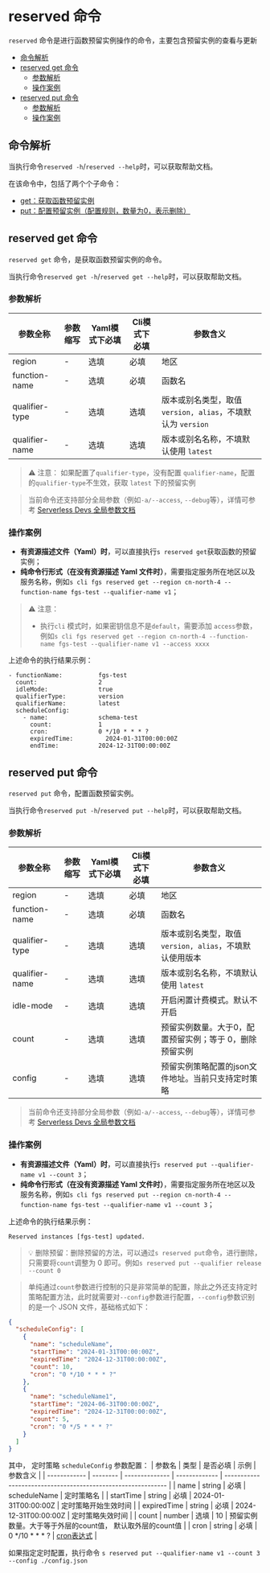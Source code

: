# reserved 命令

`reserved` 命令是进行函数预留实例操作的命令，主要包含预留实例的查看与更新

- [命令解析](#命令解析)
- [reserved get 命令](#reserved-get-命令)
  - [参数解析](#参数解析)
  - [操作案例](#操作案例)
- [reserved put 命令](#reserved-put-命令)
  - [参数解析](#参数解析-1)
  - [操作案例](#操作案例-1)

## 命令解析

当执行命令`reserved -h`/`reserved --help`时，可以获取帮助文档。

在该命令中，包括了两个个子命令：
- [get：获取函数预留实例](#reserved-get-命令)
- [put：配置预留实例（配置规则，数量为0，表示删除）](#reserved-put-命令)

## reserved get 命令

`reserved get` 命令，是获取函数预留实例的命令。

当执行命令`reserved get -h`/`reserved get --help`时，可以获取帮助文档。

### 参数解析

| 参数全称      | 参数缩写 | Yaml模式下必填 | Cli模式下必填 | 参数含义                                                     |
| ------------ | -------- | -------------- | ------------- | ------------------------------------------------------------ |
| region       | -        | 选填           | 必填          | 地区 |
| function-name | -        | 选填           | 必填          | 函数名   |
| qualifier-type   | -        | 选填           | 选填           | 版本或别名类型，取值`version, alias`，不填默认为 `version`     |
| qualifier-name   | -        | 选填           | 选填           | 版本或别名名称，不填默认使用 `latest`   |

>  ⚠️ 注意： 如果配置了`qualifier-type`，没有配置 `qualifier-name`，配置的`qualifier-type`不生效，获取 `latest` 下的预留实例

> 当前命令还支持部分全局参数（例如`-a/--access`, `--debug`等），详情可参考 [Serverless Devs 全局参数文档](https://serverless-devs.com/serverless-devs/command/readme#全局参数)

### 操作案例

- **有资源描述文件（Yaml）时**，可以直接执行`s reserved get`获取函数的预留实例；
- **纯命令行形式（在没有资源描述 Yaml 文件时）**，需要指定服务所在地区以及服务名称，例如`s cli fgs reserved get --region cn-north-4 --function-name fgs-test --qualifier-name v1`；

> ⚠️ 注意：    
> - 执行`cli` 模式时，如果密钥信息不是`default`，需要添加 `access`参数，例如`s cli fgs reserved get --region cn-north-4 --function-name fgs-test --qualifier-name v1 --access xxxx`

上述命令的执行结果示例：

```text
- functionName:          fgs-test
  count:                 2
  idleMode:              true
  qualifierType:         version
  qualifierName:         latest
  scheduleConfig:
    - name:              schema-test
      count:             1
      cron:              0 */10 * * * ?
      expiredTime:         2024-01-31T00:00:00Z
      endTime:           2024-12-31T00:00:00Z
```

## reserved put 命令

`reserved put` 命令，配置函数预留实例。

当执行命令`reserved put -h`/`reserved put --help`时，可以获取帮助文档。

### 参数解析

| 参数全称     | 参数缩写 | Yaml模式下必填 | Cli模式下必填 | 参数含义                                                     |
| ------------ | -------- | -------------- | ------------- | ------------------------------------------------------------ |
| region       | -        | 选填           | 必填          | 地区 |
| function-name | -        | 选填           | 必填          | 函数名                                                       |
| qualifier-type   | -        | 选填           | 选填           | 版本或别名类型，取值`version, alias`，不填默认使用版本      |
| qualifier-name   | -        | 选填           | 选填           | 版本或别名名称，不填默认使用 `latest`   |
| idle-mode   | -        | 选填           | 选填           | 开启闲置计费模式。默认不开启   |
| count   | -        | 选填           | 选填           | 预留实例数量。大于0，配置预留实例；等于 0，删除预留实例   |
| config   | -        | 选填           | 选填           | 预留实例策略配置的json文件地址。当前只支持定时策略   |

> 当前命令还支持部分全局参数（例如`-a/--access`, `--debug`等），详情可参考 [Serverless Devs 全局参数文档](https://serverless-devs.com/serverless-devs/command/readme#全局参数)

### 操作案例

- **有资源描述文件（Yaml）时**，可以直接执行`s reserved put --qualifier-name v1 --count 3`；
- **纯命令行形式（在没有资源描述 Yaml 文件时）**，需要指定服务所在地区以及服务名称，例如`s cli fgs reserved put --region cn-north-4 --function-name fgs-test --qualifier-name v1 --count 3`；

上述命令的执行结果示例：

```text
Reserved instances [fgs-test] updated.
```

> 💡 删除预留：删除预留的方法，可以通过`s reserved put`命令，进行删除，只需要将`count`调整为 0 即可。例如`s reserved put --qualifier release --count 0`

> 单纯通过`count`参数进行控制的只是非常简单的配置，除此之外还支持定时策略配置方法，此时就需要对`--config`参数进行配置，`--config`参数识别的是一个 JSON 文件，基础格式如下：

```json
{
  "scheduleConfig": [
    {
      "name": "scheduleName",
      "startTime": "2024-01-31T00:00:00Z",
      "expiredTime": "2024-12-31T00:00:00Z",
      "count": 10,
      "cron": "0 */10 * * * ?"
    },
    {
      "name": "scheduleName1",
      "startTime": "2024-06-31T00:00:00Z",
      "expiredTime": "2024-12-31T00:00:00Z",
      "count": 5,
      "cron": "0 */5 * * * ?"
    }
  ]
}
```
其中， 定时策略 `scheduleConfig` 参数配置：
| 参数名    | 类型 | 是否必填 | 示例 | 参数含义                                                     |
| ------------ | -------- | -------------- | ------------- | ------------------------------------------------------------ |
| name       | string       | 必填          | scheduleName          | 定时策略名 |
| startTime | string        | 必填             | 2024-01-31T00:00:00Z          | 定时策略开始生效时间    |
| expiredTime   | string       | 必填           | 2024-12-31T00:00:00Z           | 定时策略失效时间      |
| count   | number     | 选填         |  10          | 预留实例数量。大于等于外层的count值， 默认取外层的count值  |
| cron   | string       | 必填           | 0 */10 * * * ?     | [cron表达式](https://support.huaweicloud.com/usermanual-functiongraph/functiongraph_01_0908.html)   |

如果指定定时配置，执行命令 `s reserved put --qualifier-name v1 --count 3 --config ./config.json`